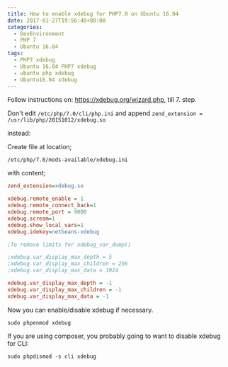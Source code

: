```yaml
---
title: How to enable xdebug for PHP7.0 on Ubuntu 16.04
date: 2017-01-27T19:56:48+00:00
categories:
  - DevEnvironment
  - PHP 7
  - Ubuntu 16.04
tags:
  - PHP7 xdebug
  - Ubuntu 16.04 PHP7 xdebug
  - ubuntu php xdebug
  - Ubuntu16.04 xdebug
---
```

Follow instructions on: <https://xdebug.org/wizard.php>, till 7. step.

Don't edit `/etc/php/7.0/cli/php.ini` and append `zend_extension = /usr/lib/php/20151012/xdebug.so`



instead:

Create file at location;

``` console
/etc/php/7.0/mods-available/xdebug.ini
```

with content;

``` ini
zend_extension=xdebug.so

xdebug.remote_enable = 1
xdebug.remote_connect_back=1
xdebug.remote_port = 9000
xdebug.scream=1
xdebug.show_local_vars=1
xdebug.idekey=netbeans-xdebug

;To remove limits for xdebug_var_dump()

;xdebug.var_display_max_depth = 5
;xdebug.var_display_max_children = 256
;xdebug.var_display_max_data = 1024 

xdebug.var_display_max_depth = -1 
xdebug.var_display_max_children = -1
xdebug.var_display_max_data = -1
```


Now you can enable/disable xdebug if necessary.

``` console
sudo phpenmod xdebug
```

If you are using composer, you probably going to want to disable xdebug for CLI:

``` console
sudo phpdismod -s cli xdebug
```
